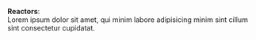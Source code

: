 **Reactors**:  
Lorem ipsum dolor sit amet, qui minim labore adipisicing minim sint cillum sint consectetur cupidatat.  

